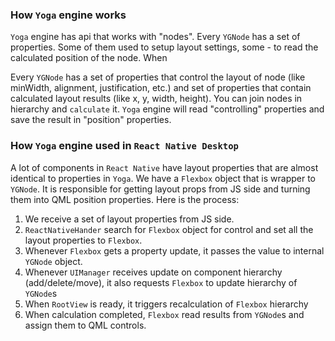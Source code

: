 
### How `Yoga` engine works
`Yoga` engine has api that works with "nodes". Every `YGNode` has a set of properties. Some of them used to setup layout settings, some - to read the calculated position of the node.
When 

Every `YGNode` has a set of properties that control the layout of node (like minWidth, alignment, justification, etc.) and set of properties that contain calculated layout results (like x, y, width, height). You can join nodes in hierarchy and `calculate` it. `Yoga` engine will read "controlling" properties and save the result in "position" properties.

### How `Yoga` engine used in `React Native Desktop`
A lot of components in `React Native` have layout properties that are almost identical to properties in `Yoga`.
We have a `Flexbox` object that is wrapper to `YGNode`. It is responsible for getting layout props from JS side and turning them into QML position properties. Here is the process:
1. We receive a set of layout properties from JS side.
2. `ReactNativeHander` search for `Flexbox` object for control and set all the layout properties to `Flexbox`.
3. Whenever `Flexbox` gets a property update, it passes the value to internal `YGNode` object.
4. Whenever `UIManager` receives update on component hierarchy (add/delete/move), it also requests `Flexbox` to update hierarchy of `YGNode`s
5. When `RootView` is ready, it triggers recalculation of `Flexbox` hierarchy
6. When calculation completed, `Flexbox` read results from `YGNode`s and assign them to QML controls.
